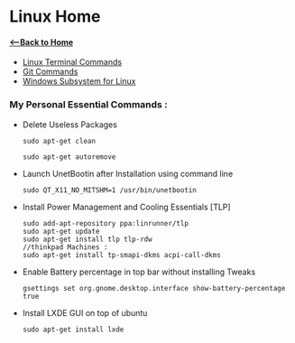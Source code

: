 # Linux Home  
#### [<--Back to Home](../Readme.md)

* [Linux Terminal Commands](commands.md)
* [Git Commands](git.md)
* [Windows Subsystem for Linux](wsl.md)





### My Personal Essential Commands :

- Delete Useless Packages

  ```
  sudo apt-get clean
  
  sudo apt-get autoremove
  ```

- Launch UnetBootin after Installation using command line  

  ```
  sudo QT_X11_NO_MITSHM=1 /usr/bin/unetbootin
  ```

- Install Power Management and Cooling Essentials [TLP]

  ```
  sudo add-apt-repository ppa:linrunner/tlp
  sudo apt-get update
  sudo apt-get install tlp tlp-rdw
  //thinkpad Machines :
  sudo apt-get install tp-smapi-dkms acpi-call-dkms
  ```

- Enable Battery percentage in top bar without installing Tweaks

  ```shell
  gsettings set org.gnome.desktop.interface show-battery-percentage true
  ```

  

- Install LXDE GUI on top of ubuntu  

  ``` sudo apt-get install lxde ```

  